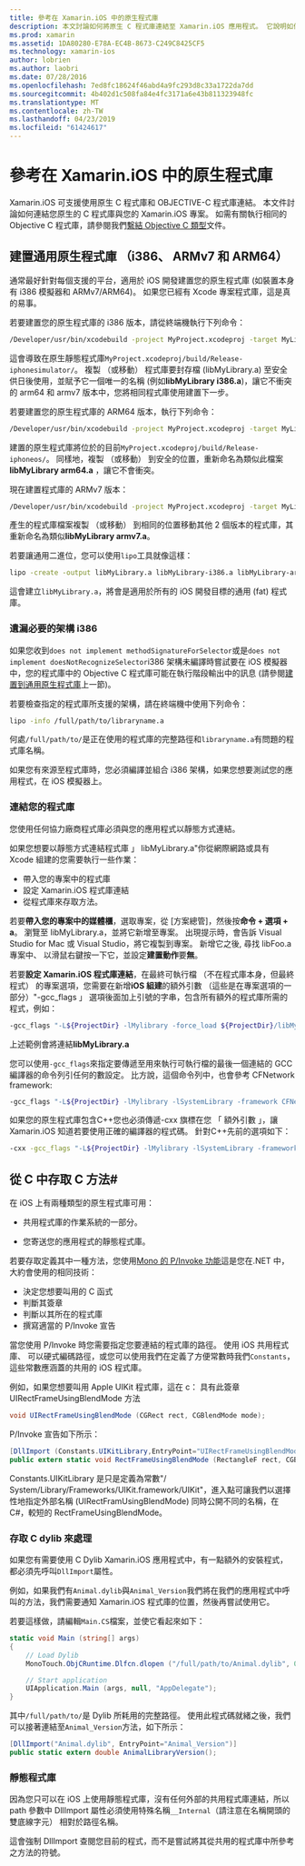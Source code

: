 ```yaml
---
title: 參考在 Xamarin.iOS 中的原生程式庫
description: 本文討論如何將原生 C 程式庫連結至 Xamarin.iOS 應用程式。 它說明如何建置通用的原生程式庫和存取 C 方法，從C#。
ms.prod: xamarin
ms.assetid: 1DA80280-E78A-EC4B-8673-C249C8425CF5
ms.technology: xamarin-ios
author: lobrien
ms.author: laobri
ms.date: 07/28/2016
ms.openlocfilehash: 7ed8fc18624f46abd4a9fc293d8c33a1722da7dd
ms.sourcegitcommit: 4b402d1c508fa84e4fc3171a6e43b811323948fc
ms.translationtype: MT
ms.contentlocale: zh-TW
ms.lasthandoff: 04/23/2019
ms.locfileid: "61424617"
---
```

# <a name="referencing-native-libraries-in-xamarinios"></a>參考在 Xamarin.iOS 中的原生程式庫

Xamarin.iOS 可支援使用原生 C 程式庫和 OBJECTIVE-C 程式庫連結。 本文件討論如何連結您原生的 C 程式庫與您的 Xamarin.iOS 專案。 如需有關執行相同的 Objective C 程式庫，請參閱我們[繫結 Objective C 類型](~/ios/platform/binding-objective-c/index.md)文件。

<a name="building_native" />

## <a name="building-universal-native-libraries-i386-armv7-and-arm64"></a>建置通用原生程式庫 （i386、 ARMv7 和 ARM64）

通常最好針對每個支援的平台，適用於 iOS 開發建置您的原生程式庫 (如裝置本身有 i386 模擬器和 ARMv7/ARM64)。 如果您已經有 Xcode 專案程式庫，這是真的易事。

若要建置您的原生程式庫的 i386 版本，請從終端機執行下列命令：

```bash
/Developer/usr/bin/xcodebuild -project MyProject.xcodeproj -target MyLibrary -sdk iphonesimulator -arch i386 -configuration Release clean build
```

這會導致在原生靜態程式庫`MyProject.xcodeproj/build/Release-iphonesimulator/`。 複製 （或移動） 程式庫要封存檔 (libMyLibrary.a) 至安全供日後使用，並賦予它一個唯一的名稱 (例如**libMyLibrary i386.a**)，讓它不衝突的 arm64 和 armv7 版本中，您將相同程式庫使用建置下一步。

若要建置您的原生程式庫的 ARM64 版本，執行下列命令：

```bash
/Developer/usr/bin/xcodebuild -project MyProject.xcodeproj -target MyLibrary -sdk iphoneos -arch arm64 -configuration Release clean build
```

建置的原生程式庫將位於的目前`MyProject.xcodeproj/build/Release-iphoneos/`。 同樣地，複製 （或移動） 到安全的位置，重新命名為類似此檔案**libMyLibrary arm64.a** ，讓它不會衝突。

現在建置程式庫的 ARMv7 版本：

```bash
/Developer/usr/bin/xcodebuild -project MyProject.xcodeproj -target MyLibrary -sdk iphoneos -arch armv7 -configuration Release clean build
```

產生的程式庫檔案複製 （或移動） 到相同的位置移動其他 2 個版本的程式庫，其重新命名為類似**libMyLibrary armv7.a**。

若要讓通用二進位，您可以使用`lipo`工具就像這樣：

```bash
lipo -create -output libMyLibrary.a libMyLibrary-i386.a libMyLibrary-arm64.a libMyLibrary-armv7.a
```

這會建立`libMyLibrary.a`，將會是適用於所有的 iOS 開發目標的通用 (fat) 程式庫。


### <a name="missing-required-architecture-i386"></a>遺漏必要的架構 i386

如果您收到`does not implement methodSignatureForSelector`或是`does not implement doesNotRecognizeSelector`i386 架構未編譯時嘗試要在 iOS 模擬器中，您的程式庫中的 Objective C 程式庫可能在執行階段輸出中的訊息 (請參閱[建置到通用原生程式庫](#building_native)上一節)。

若要檢查指定的程式庫所支援的架構，請在終端機中使用下列命令：

```bash
lipo -info /full/path/to/libraryname.a
```

何處`/full/path/to/`是正在使用的程式庫的完整路徑和`libraryname.a`有問題的程式庫名稱。

如果您有來源至程式庫時，您必須編譯並組合 i386 架構，如果您想要測試您的應用程式，在 iOS 模擬器上。

### <a name="linking-your-library"></a>連結您的程式庫

您使用任何協力廠商程式庫必須與您的應用程式以靜態方式連結。 

如果您想要以靜態方式連結程式庫 」 libMyLibrary.a"你從網際網路或具有 Xcode 組建的您需要執行一些作業：

-  帶入您的專案中的程式庫
-  設定 Xamarin.iOS 程式庫連結
-  從程式庫來存取方法。


若要**帶入您的專案中的媒體櫃**，選取專案，從 [方案總管]，然後按**命令 + 選項 + a**。 瀏覽至 libMyLibrary.a，並將它新增至專案。 出現提示時，會告訴 Visual Studio for Mac 或 Visual Studio，將它複製到專案。 新增它之後, 尋找 libFoo.a 專案中、 以滑鼠右鍵按一下它，並設定**建置動作**要**無**。

若要**設定 Xamarin.iOS 程式庫連結**，在最終可執行檔 （不在程式庫本身，但最終程式） 的專案選項，您需要在新增**iOS 組建**的額外引數 （這些是在專案選項的一部分）"-gcc_flags 」 選項後面加上引號的字串，包含所有額外的程式庫所需的程式，例如：

```bash
-gcc_flags "-L${ProjectDir} -lMylibrary -force_load ${ProjectDir}/libMyLibrary.a"
```

上述範例會將連結**libMyLibrary.a**

您可以使用`-gcc_flags`來指定要傳遞至用來執行可執行檔的最後一個連結的 GCC 編譯器的命令列引任何的數設定。 比方說，這個命令列中，也會參考 CFNetwork framework:

```bash
-gcc_flags "-L${ProjectDir} -lMylibrary -lSystemLibrary -framework CFNetwork -force_load ${ProjectDir}/libMyLibrary.a"
```

如果您的原生程式庫包含C++您也必須傳遞-cxx 旗標在您 「 額外引數 」，讓 Xamarin.iOS 知道若要使用正確的編譯器的程式碼。 針對C++先前的選項如下：

```bash
-cxx -gcc_flags "-L${ProjectDir} -lMylibrary -lSystemLibrary -framework CFNetwork -force_load ${ProjectDir}/libMyLibrary.a"
```

<a name="Accessing_C_Methods_from_C#" />

## <a name="accessing-c-methods-from-c35"></a>從 C 中存取 C 方法&#35;

在 iOS 上有兩種類型的原生程式庫可用：

-  共用程式庫的作業系統的一部分。

-  您寄送您的應用程式的靜態程式庫。


若要存取定義其中一種方法，您使用[Mono 的 P/Invoke 功能](https://www.mono-project.com/docs/advanced/pinvoke/)這是您在.NET 中，大約會使用的相同技術：

-  決定您想要叫用的 C 函式
-  判斷其簽章
-  判斷以其所在的程式庫
-  撰寫適當的 P/Invoke 宣告

當您使用 P/Invoke 時您需要指定您要連結的程式庫的路徑。 使用 iOS 共用程式庫、 可以硬式編碼路徑，或您可以使用我們在定義了方便常數時我們`Constants`，這些常數應涵蓋的共用的 iOS 程式庫。

例如，如果您想要叫用 Apple UIKit 程式庫，這在 c： 具有此簽章 UIRectFrameUsingBlendMode 方法

```csharp
void UIRectFrameUsingBlendMode (CGRect rect, CGBlendMode mode);
```

P/Invoke 宣告如下所示：

```csharp
[DllImport (Constants.UIKitLibrary,EntryPoint="UIRectFrameUsingBlendMode")]
public extern static void RectFrameUsingBlendMode (RectangleF rect, CGBlendMode blendMode);
```

Constants.UIKitLibrary 是只是定義為常數"/ System/Library/Frameworks/UIKit.framework/UIKit"，進入點可讓我們以選擇性地指定外部名稱 (UIRectFramUsingBlendMode) 同時公開不同的名稱，在C#，較短的 RectFrameUsingBlendMode。

<a name="Accessing_C_Dylibs" />

### <a name="accessing-c-dylibs"></a>存取 C dylib 來處理

如果您有需要使用 C Dylib Xamarin.iOS 應用程式中，有一點額外的安裝程式，都必須先呼叫`DllImport`屬性。

例如，如果我們有`Animal.dylib`與`Animal_Version`我們將在我們的應用程式中呼叫的方法，我們需要通知 Xamarin.iOS 程式庫的位置，然後再嘗試使用它。

若要這樣做，請編輯`Main.CS`檔案，並使它看起來如下：

```csharp
static void Main (string[] args)
{
    // Load Dylib
    MonoTouch.ObjCRuntime.Dlfcn.dlopen ("/full/path/to/Animal.dylib", 0);

    // Start application
    UIApplication.Main (args, null, "AppDelegate");
}
```

其中`/full/path/to/`是 Dylib 所耗用的完整路徑。 使用此程式碼就緒之後，我們可以接著連結至`Animal_Version`方法，如下所示：

```csharp
[DllImport("Animal.dylib", EntryPoint="Animal_Version")]
public static extern double AnimalLibraryVersion();
```

<a name="Static_Libraries" />

### <a name="static-libraries"></a>靜態程式庫

因為您只可以在 iOS 上使用靜態程式庫，沒有任何外部的共用程式庫連結，所以 path 參數中 DllImport 屬性必須使用特殊名稱`__Internal`（請注意在名稱開頭的雙底線字元） 相對於路徑名稱。

這會強制 DllImport 查閱您目前的程式，而不是嘗試將其從共用的程式庫中所參考之方法的符號。

